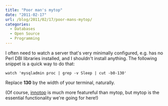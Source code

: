 ```yaml
---
title: "Poor man's mytop"
date: "2011-02-17"
url: /blog/2011/02/17/poor-mans-mytop/
categories:
  - Databases
  - Open Source
  - Programming
---
```

I often need to watch a server that's very minimally configured, e.g. has no Perl DBI libraries installed, and I shouldn't install anything. The following snippet is a quick way to do that:

```
watch 'mysqladmin proc | grep -v Sleep | cut -b0-130'
```

Replace **130** by the width of your terminal, naturally.

(Of course, [innotop](http://code.google.com/p/innotop/) is much more featureful than mytop, but mytop is the essential functionality we're going for here!)


